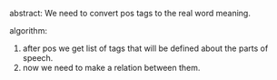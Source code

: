 abstract: We need to convert pos tags to the real word meaning.

algorithm:
1. after pos we get list of tags that will be defined about the parts of speech.
2. now we need to make a relation between them.